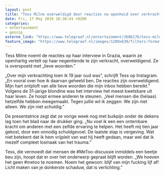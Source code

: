 ```yaml
---
layout: post
title: "Tess Milne overweldigd door reacties na openheid over verkrachtig"
date: Fri, 17 May 2019 18:38:43 +0200
categories: 
- entertainment 
- gossip 
externe_link: "https://www.telegraaf.nl/entertainment/3606176/tess-milne-overweldigd-door-reacties-na-openheid-over-verkrachtig"
feature_image: "https://www.telegraaf.nl/images/1200x630/filters:format(jpeg):quality(80)/cdn-kiosk-api.telegraaf.nl/44e9aec0-78c2-11e9-bdd0-02d1dbdc35d1.png"
---
```


<p class="intro">Tess Milne noemt de reacties op haar interview in Grazia, waarin ze openhartig vertelt op haar negentiende te zijn verkracht, overweldigend. Ze is overspoeld met „lieve woorden.”</p> <p>„Over mijn verkrachting toen ik 19 jaar oud was”, schrijft Tess op Instagram. „En vooral over hoe ik daarvan geheeld ben. De reacties zijn overweldigend. Mijn hart ontploft van alle lieve woorden die mijn inbox hebben bereikt.” Volgens de 31-jarige blondine was het interview het meest kwetsbare uit haar leven. Ze hoopt ermee anderen te steunen. „Veel mensen die (helaas) hetzelfde hebben meegemaakt. Tegen jullie wil ik zeggen: We zijn niet alleen. We zijn niet schuldig.”</p><p>De presentatrice zegt dat ze vorige week nog met buikpijn onder de dekens lag toen het blad naar de drukker ging. „Nu voel ik een een ontembare kracht om anderen met een zelfde ervaring te helpen. Het heeft mij tien jaar gekost, door een onnodig schuldgevoel. De laatste stap is vergeving. Wat niet betekent dat ik hem vrijpleit van wat hij heeft gedaan, maar wel dat ik mezelf compleet losmaak van het trauma.”</p><p>Tess, die vermoedt dat mensen de #MeToo-discussie inmiddels een beetje beu zijn, hoopt dat er over het onderwerp gepraat blijft worden. „We hoeven het geen #metoo te noemen. Noem het gewoon: blijf van mijn fucking lijf af! Licht maken van je donkerste schaduw, dat is verlichting.”</p>
